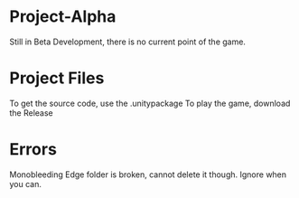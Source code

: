 # Project-Alpha
Still in Beta Development, there is no current point of the game.

# Project Files
To get the source code, use the .unitypackage
To play the game, download the Release

# Errors
Monobleeding Edge folder is broken, cannot delete it though. Ignore when you can.
